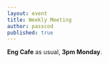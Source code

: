 ```yaml
---
layout: event
title: Weekly Meeting
author: passcod
published: true
---
```


**Eng Cafe** as usual, **3pm Monday**.